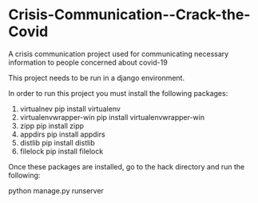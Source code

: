 # Crisis-Communication--Crack-the-Covid
A crisis communication project used for communicating necessary information to people concerned about covid-19


This project needs to be run in a django environment.

In order to run this project you must install the following packages:
1. virtualnev
	pip install virtualenv
2. virtualenvwrapper-win
	pip install virtualenvwrapper-win
3. zipp
	pip install zipp
4. appdirs
	pip install appdirs
5. distlib
	pip install distlib
6. filelock
	pip install filelock
	
Once these packages are installed, go to the hack directory and run the following:

python manage.py runserver
